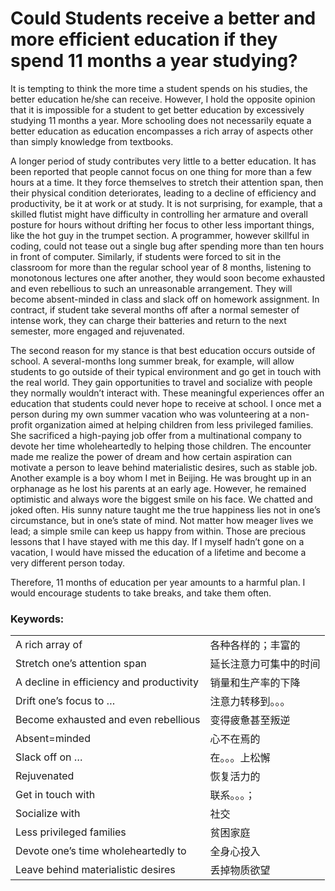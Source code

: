 # Could Students receive a better and more efficient education if they spend 11 months a year studying?

It is tempting to think the more time a student spends on his studies, the better education he/she can receive. However, I hold the opposite opinion that it is impossible for a student to get better education by excessively studying 11 months a year. More schooling does not necessarily equate a better education as education encompasses a rich array of aspects other than simply knowledge from textbooks.

A longer period of study contributes very little to a better education. It has been reported that people cannot focus on one thing for more than a few hours at a time. It they force themselves to stretch their attention span, then their physical condition deteriorates, leading to a decline of efficiency and productivity, be it at work or at study. It is not surprising, for example, that a skilled flutist might have difficulty in controlling her armature and overall posture for hours without drifting her focus to other less important things, like the hot guy in the trumpet section. A programmer, however skillful in coding, could not tease out a single bug after spending more than ten hours in front of computer. Similarly, if students were forced to sit in the classroom for more than the regular school year of 8 months, listening to monotonous lectures one after another, they would soon become exhausted and even rebellious to such an unreasonable arrangement. They will become absent-minded in class and slack off on homework assignment. In contract, if student take several months off after a normal semester of intense work, they can charge their batteries and return to the next semester, more engaged and rejuvenated.

The second reason for my stance is that best education occurs outside of school. A several-months long summer break, for example, will allow students to go outside of their typical environment and go get in touch with the real world. They gain opportunities to travel and socialize with people they normally wouldn’t interact with. These meaningful experiences offer an education that students could never hope to receive at school. I once met a person during my own summer vacation who was volunteering at a non-profit organization aimed at helping children from less privileged families. She sacrificed a high-paying job offer from a multinational company to devote her time wholeheartedly to helping those children. The encounter made me realize the power of dream and how certain aspiration can motivate a person to leave behind materialistic desires, such as stable job. Another example is a boy whom I met in Beijing. He was brought up in an orphanage as he lost his parents at an early age. However, he remained optimistic and always wore the biggest smile on his face. We chatted and joked often. His sunny nature taught me the true happiness lies not in one’s circumstance, but in one’s state of mind. Not matter how meager lives we lead; a simple smile can keep us happy from within. Those are precious lessons that I have stayed with me this day. If I myself hadn’t gone on a vacation, I would have missed the education of a lifetime and become a very different person today.

Therefore, 11 months of education per year amounts to a harmful plan. I would encourage students to take breaks, and take them often.

### Keywords:

|                                          |                        |
| ---------------------------------------- | ---------------------- |
| A rich array of                          | 各种各样的；丰富的     |
| Stretch one’s attention span             | 延长注意力可集中的时间 |
| A decline in efficiency and productivity | 销量和生产率的下降     |
| Drift one’s focus to …                   | 注意力转移到。。。     |
| Become exhausted and even rebellious     | 变得疲惫甚至叛逆       |
| Absent=minded                            | 心不在焉的             |
| Slack off on …                           | 在。。。上松懈         |
| Rejuvenated                              | 恢复活力的             |
| Get in touch with                        | 联系。。。；           |
| Socialize with                           | 社交                   |
| Less privileged families                 | 贫困家庭               |
| Devote one’s time wholeheartedly to      | 全身心投入             |
| Leave behind materialistic desires       | 丢掉物质欲望           |
